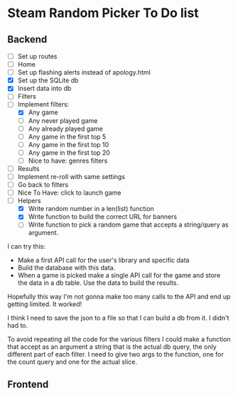 # Steam Random Picker To Do list

## Backend
- [ ] Set up routes
 - [ ] Home
  - [ ] Set up flashing alerts instead of apology.html
  - [x] Set up the SQLite db
  - [x] Insert data into db
 - [ ] Filters
  - [ ] Implement filters:
    - [x] Any game
    - [ ] Any never played game
    - [ ] Any already played game
    - [ ] Any game in the first top 5
    - [ ] Any game in the first top 10
    - [ ] Any game in the first top 20
    - [ ] Nice to have: genres filters
 - [ ] Results
  - [ ] Implement re-roll with same settings
  - [ ] Go back to filters
  - [ ] Nice To Have: click to launch game
- [ ] Helpers
  - [x] Write random number in a len(list) function
  - [x] Write function to build the correct URL for banners
  - [ ] Write function to pick a random game that accepts a string/query as argument.

I can try this:

  - Make a first API call for the user's library and specific data
  - Build the database with this data.
  - When a game is picked make a single API call for the game and store the data in a db table. Use the data to build the results.

Hopefully this way I'm not gonna make too many calls to the API and end up getting limited.
  It worked!

I think I need to save the json to a file so that I can build a db from it.
  I didn't had to.

To avoid repeating all the code for the various filters I could make a function that accept as an argument a string that is the actual db query, the only different part of each filter.
  I need to give two args to the function, one for the count query and one for the actual slice.
## Frontend

